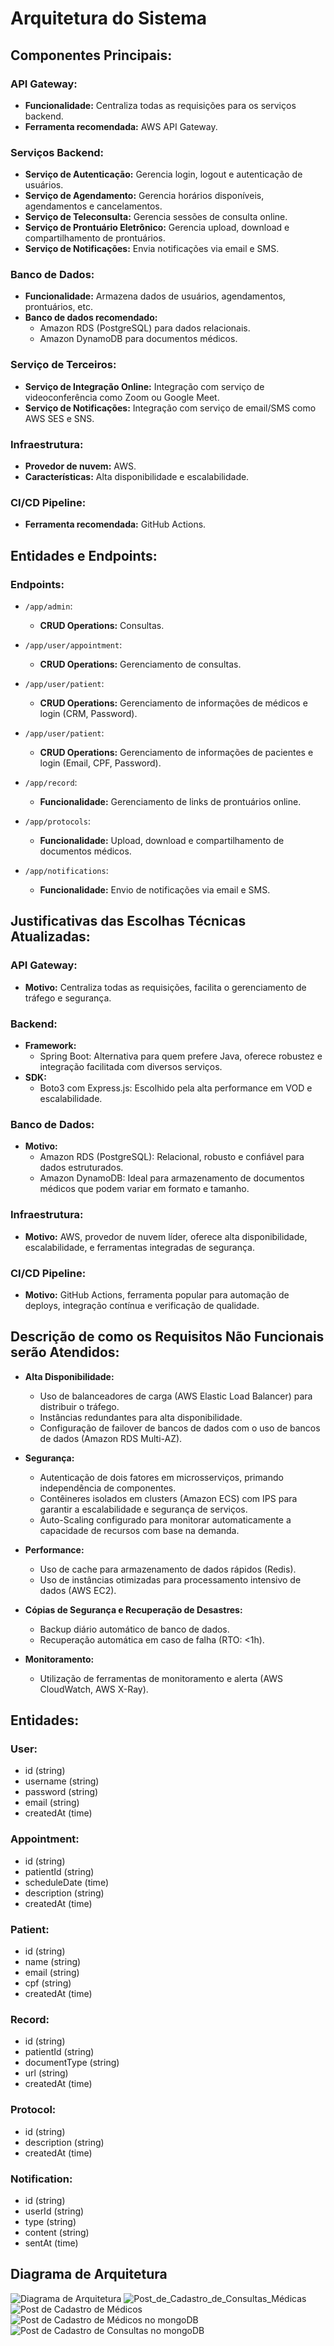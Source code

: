 # Arquitetura do Sistema

## Componentes Principais:

### API Gateway:
- **Funcionalidade:** Centraliza todas as requisições para os serviços backend.
- **Ferramenta recomendada:** AWS API Gateway.

### Serviços Backend:
- **Serviço de Autenticação:** Gerencia login, logout e autenticação de usuários.
- **Serviço de Agendamento:** Gerencia horários disponíveis, agendamentos e cancelamentos.
- **Serviço de Teleconsulta:** Gerencia sessões de consulta online.
- **Serviço de Prontuário Eletrônico:** Gerencia upload, download e compartilhamento de prontuários.
- **Serviço de Notificações:** Envia notificações via email e SMS.

### Banco de Dados:
- **Funcionalidade:** Armazena dados de usuários, agendamentos, prontuários, etc.
- **Banco de dados recomendado:** 
  - Amazon RDS (PostgreSQL) para dados relacionais.
  - Amazon DynamoDB para documentos médicos.

### Serviço de Terceiros:
- **Serviço de Integração Online:** Integração com serviço de videoconferência como Zoom ou Google Meet.
- **Serviço de Notificações:** Integração com serviço de email/SMS como AWS SES e SNS.

### Infraestrutura:
- **Provedor de nuvem:** AWS.
- **Características:** Alta disponibilidade e escalabilidade.

### CI/CD Pipeline:
- **Ferramenta recomendada:** GitHub Actions.

## Entidades e Endpoints:

### Endpoints:
- `/app/admin`:
  - **CRUD Operations:** Consultas.

- `/app/user/appointment`:
  - **CRUD Operations:** Gerenciamento de consultas.

- `/app/user/patient`:
  - **CRUD Operations:** Gerenciamento de informações de médicos e login (CRM, Password).

- `/app/user/patient`:
  - **CRUD Operations:** Gerenciamento de informações de pacientes e login (Email, CPF, Password).

- `/app/record`:
  - **Funcionalidade:** Gerenciamento de links de prontuários online.

- `/app/protocols`:
  - **Funcionalidade:** Upload, download e compartilhamento de documentos médicos.

- `/app/notifications`:
  - **Funcionalidade:** Envio de notificações via email e SMS.

## Justificativas das Escolhas Técnicas Atualizadas:

### API Gateway:
- **Motivo:** Centraliza todas as requisições, facilita o gerenciamento de tráfego e segurança.

### Backend:
- **Framework:** 
  - Spring Boot: Alternativa para quem prefere Java, oferece robustez e integração facilitada com diversos serviços.
- **SDK:** 
  - Boto3 com Express.js: Escolhido pela alta performance em VOD e escalabilidade.

### Banco de Dados:
- **Motivo:**
  - Amazon RDS (PostgreSQL): Relacional, robusto e confiável para dados estruturados.
  - Amazon DynamoDB: Ideal para armazenamento de documentos médicos que podem variar em formato e tamanho.

### Infraestrutura:
- **Motivo:** AWS, provedor de nuvem líder, oferece alta disponibilidade, escalabilidade, e ferramentas integradas de segurança.

### CI/CD Pipeline:
- **Motivo:** GitHub Actions, ferramenta popular para automação de deploys, integração contínua e verificação de qualidade.

## Descrição de como os Requisitos Não Funcionais serão Atendidos:

- **Alta Disponibilidade:**
  - Uso de balanceadores de carga (AWS Elastic Load Balancer) para distribuir o tráfego.
  - Instâncias redundantes para alta disponibilidade.
  - Configuração de failover de bancos de dados com o uso de bancos de dados (Amazon RDS Multi-AZ).

- **Segurança:**
  - Autenticação de dois fatores em microsserviços, primando independência de componentes.
  - Contêineres isolados em clusters (Amazon ECS) com IPS para garantir a escalabilidade e segurança de serviços.
  - Auto-Scaling configurado para monitorar automaticamente a capacidade de recursos com base na demanda.

- **Performance:**
  - Uso de cache para armazenamento de dados rápidos (Redis).
  - Uso de instâncias otimizadas para processamento intensivo de dados (AWS EC2).

- **Cópias de Segurança e Recuperação de Desastres:**
  - Backup diário automático de banco de dados.
  - Recuperação automática em caso de falha (RTO: <1h).

- **Monitoramento:**
  - Utilização de ferramentas de monitoramento e alerta (AWS CloudWatch, AWS X-Ray).

## Entidades:

### User:
- id (string)
- username (string)
- password (string)
- email (string)
- createdAt (time)

### Appointment:
- id (string)
- patientId (string)
- scheduleDate (time)
- description (string)
- createdAt (time)

### Patient:
- id (string)
- name (string)
- email (string)
- cpf (string)
- createdAt (time)

### Record:
- id (string)
- patientId (string)
- documentType (string)
- url (string)
- createdAt (time)

### Protocol:
- id (string)
- description (string)
- createdAt (time)

### Notification:
- id (string)
- userId (string)
- type (string)
- content (string)
- sentAt (time)

## Diagrama de Arquitetura

![Diagrama de Arquitetura](./arch.png)
![Post_de_Cadastro_de_Consultas_Médicas](./img-post-consultas.png)
![Post de Cadastro de Médicos](./img-post-medicos.png)
![Post de Cadastro de Médicos no mongoDB](./img-mongodb-medicos.png)
![Post de Cadastro de Consultas no mongoDB](./img-mongodb-consultas.png)
